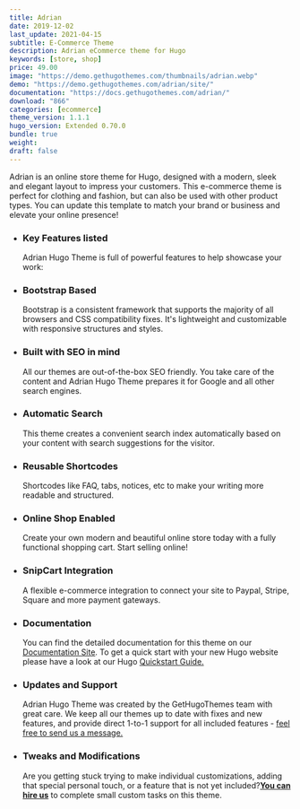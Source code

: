 ```yaml
---
title: Adrian
date: 2019-12-02
last_update: 2021-04-15
subtitle: E-Commerce Theme
description: Adrian eCommerce theme for Hugo
keywords: [store, shop]
price: 49.00
image: "https://demo.gethugothemes.com/thumbnails/adrian.webp"
demo: "https://demo.gethugothemes.com/adrian/site/"
documentation: "https://docs.gethugothemes.com/adrian/"
download: "866"
categories: [ecommerce]
theme_version: 1.1.1
hugo_version: Extended 0.70.0
bundle: true
weight:
draft: false
---
```


Adrian is an online store theme for Hugo, designed with a modern, sleek and elegant layout to impress your customers. This e-commerce theme is perfect for clothing and fashion, but can also be used with other product types. You can update this template to match your brand or business and elevate your online presence!

- ### Key Features listed

  Adrian Hugo Theme is full of powerful features to help showcase your work:

- ### Bootstrap Based

  Bootstrap is a consistent framework that supports the majority of all browsers and CSS compatibility fixes. It's lightweight and customizable with responsive structures and styles.

- ### Built with SEO in mind

  All our themes are out-of-the-box SEO friendly. You take care of the content and Adrian Hugo Theme prepares it for Google and all other search engines.

- ### Automatic Search

  This theme creates a convenient search index automatically based on your content with search suggestions for the visitor.

- ### Reusable Shortcodes

  Shortcodes like FAQ, tabs, notices, etc to make your writing more readable and structured.

- ### Online Shop Enabled

  Create your own modern and beautiful online store today with a fully functional shopping cart. Start selling online!

- ### SnipCart Integration

  A flexible e-commerce integration to connect your site to Paypal, Stripe, Square and more payment gateways.

- ### Documentation

  You can find the detailed documentation for this theme on our [Documentation Site](https://docs.gethugothemes.com/). To get a quick start with your new Hugo website please have a look at our Hugo [Quickstart Guide.](https://docs.gethugothemes.com/guide/)

- ### Updates and Support

  Adrian Hugo Theme was created by the GetHugoThemes team with great care. We keep all our themes up to date with fixes and new features, and provide direct 1-to-1 support for all included features - [feel free to send us a message.](/contact)

- ### Tweaks and Modifications

  Are you getting stuck trying to make individual customizations, adding that special personal touch, or a feature that is not yet included?**[You can hire us](/contact)** to complete small custom tasks on this theme.
